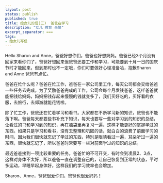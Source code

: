 ```yaml
---
layout: post
status: publish
published: true
title: 给女儿的信(三)  爸爸在学习
description: "女儿 教育 亲情"
excerpt_separator: ===
tags:
- 给女儿写信
---
```



Hello Sharon and Anne，爸爸好想你们，爸爸也好想妈妈。爸爸已经3个月没有回家来看你们了，爸爸好想回来但爸爸还要工作和学习，可能要到十月一日的国庆节时才能回来，但到那时也不一定哦，你们可要做好心理准备哈，抱歉Sharon and Anne 爸爸有点忙。

爸爸在忙什么呢？爸爸在忙工作，爸爸在一家公司里工作，每天公司都会交给爸爸一些任务去完成，为了奖励爸爸完成的工作，公司会每个月发钱爸爸，这样爸爸就能把钱给妈妈，妈妈把钱存起来慢慢的钱就变多了，我们买好吃的，买好看的衣服，去旅行，去郊游就能花钱啦。

除了忙工作，爸爸还在忙着学习和看书。大家都在不断学习新的知识，爸爸也不能落下啊。爸爸每天都要些书补充下知识，每天也要写一些对学习到的知识的总结，让看过的书和学习到的知识，再在脑袋里再复习一遍，这样才能更好的掌握学过的东西。如果只是学习和看书，没有去整理和巩固的话，就白白的浪费了前面学习的时间，因为我们很快就忘记了学过的东西，特别是眼睛看过一遍，耳朵听过一遍的东西，很快就忘记了，所以爸爸时常要写一些对前面学过的知识的总结。

最近爸爸接到一项比较重要的任务，爸爸忙的不可开交，有时会到凌晨2、3点，这样对身体不太好，所以爸爸一直在调整自己的，让自己恢复到正常的状态，平时多运动，早睡早起身体好，这样我们的学习效率也会增加。

Sharon、Anne，爸爸很爱你们，爸爸也很爱妈妈！
